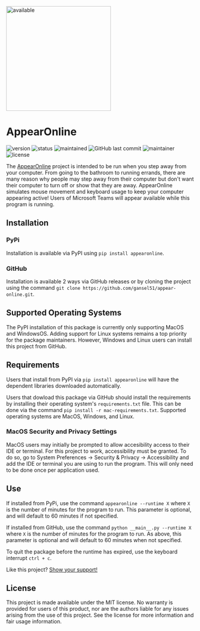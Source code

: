 <img width="281" alt="available" src="https://user-images.githubusercontent.com/59709552/121570145-96d76f80-c9ef-11eb-8e09-76e0983f7af8.png">

# AppearOnline
![version](https://img.shields.io/pypi/v/AppearOnline)
![status](https://img.shields.io/pypi/status/appearonline?label=Development%20Status)
![maintained](https://img.shields.io/maintenance/yes/2021)
![GitHub last commit](https://img.shields.io/github/last-commit/gansel51/appear-online)
![maintainer](https://img.shields.io/badge/Maintainer-gansel51-informational)
![license](https://img.shields.io/pypi/l/appearonline)

The [AppearOnline](https://pypi.org/project/appearonline/) project is intended to be run when you step away from your computer. From going to the bathroom to running errands, there are many reason why people may step away from their computer but don't want their computer to turn off or show that they are away. AppearOnline simulates mouse movement and keyboard usage to keep your computer appearing active! Users of Microsoft Teams will appear available while this program is running.

## Installation

### PyPi

Installation is available via PyPI using `pip install appearonline`.

### GitHub

Installation is available 2 ways via GitHub releases or by cloning the project using the command `git clone https://github.com/gansel51/appear-online.git`.

## Supported Operating Systems

The PyPI installation of this package is currently only supporting MacOS and WindowsOS. Adding support for Linux systems remains a top priority for the package maintainers. However, Windows and Linux users can install this project from GitHub.

## Requirements

Users that install from PyPI via `pip install appearonline` will have the dependent libraries downloaded automatically.

Users that dowload this package via GitHub should install the requirements by installing their operating system's `requirements.txt` file. This can be done via the command `pip install -r mac-requirements.txt`. Supported operating systems are MacOS, Windows, and Linux.

### MacOS Security and Privacy Settings

MacOS users may initially be prompted to allow accesibility access to their IDE or terminal. For this project to work, accessibility must be granted. To do so, go to System Preferences -> Security & Privacy -> Accessibility and add the IDE or terminal you are using to run the program. This will only need to be done once per application used.

## Use

If installed from PyPi, use the command `appearonline --runtime X` where `X` is the number of minutes for the program to run. This parameter is optional, and will default to 60 minutes if not specified.

If installed from GitHub, use the command `python __main__.py --runtime X` where `X` is the number of minutes for the program to run. As above, this parameter is optional and will default to 60 minutes when not specified.

To quit the package before the runtime has expired, use the keyboard interrupt `ctrl + c`.

Like this project? [Show your support!](https://www.buymeacoffee.com/gansel51)
## License

This project is made available under the MIT license. No warranty is provided for users of this product, nor are the authors liable for any issues arising from the use of this project. See the license for more information and fair usage information.
